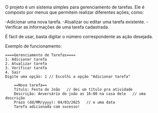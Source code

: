 O projeto é um sistema simples para gerenciamento de tarefas. Ele é composto por menus que permitem realizar diferentes ações, como:

-Adicionar uma nova tarefa.
-Atualizar ou editar uma tarefa existente.
-Verificar as informações de uma tarefa cadastrada.

É fácil de usar, basta digitar o número correspondente as ação desejada.

Exemplo de funcionamento:

	====Gerenciamento de Tarefas====
 	1. Adicionar tarefa
 	2. Atualizar tarefa
 	3. Verificar tarefa
 	4. Sair
 	Digite uma opção: 1 // Escolhi a opção "Adicionar tarefa"
	
        ==Nova tarefa==
        Título: Festa do João   // dei um título pra atividade
        Descrição: Anversário do joão as 16:00 na casa dele   // uma descrição
        Prazo (dd/MM/yyyy): 04/03/2025   // e uma data
        Tarefa adicionada com sucesso!
